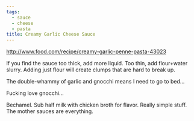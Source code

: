 ```yaml
---
tags:
  - sauce
  - cheese
  - pasta
title: Creamy Garlic Cheese Sauce
---
```


http://www.food.com/recipe/creamy-garlic-penne-pasta-43023

If you find the sauce too thick, add more liquid. Too thin, add flour+water slurry. Adding
just flour will create clumps that are hard to break up.

The double-whammy of garlic and gnocchi means I need to go to bed...

Fucking love gnocchi...

Bechamel. Sub half milk with chicken broth for flavor. Really simple stuff. The
mother sauces are everything.

